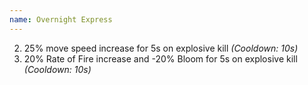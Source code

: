 ```yaml
---
name: Overnight Express
---
```


2. 25% move speed increase for 5s on explosive kill *(Cooldown: 10s)*
3. 20% Rate of Fire increase and -20% Bloom for 5s on explosive kill *(Cooldown: 10s)*

